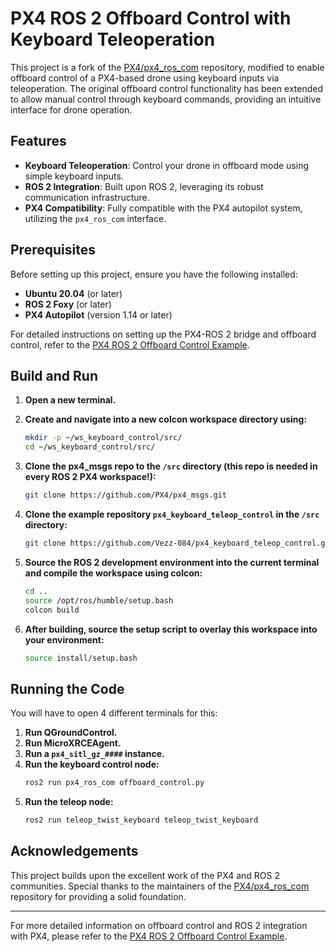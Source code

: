 # PX4 ROS 2 Offboard Control with Keyboard Teleoperation

This project is a fork of the [PX4/px4_ros_com](https://github.com/PX4/px4_ros_com) repository, modified to enable offboard control of a PX4-based drone using keyboard inputs via teleoperation. The original offboard control functionality has been extended to allow manual control through keyboard commands, providing an intuitive interface for drone operation.

## Features

- **Keyboard Teleoperation**: Control your drone in offboard mode using simple keyboard inputs.
- **ROS 2 Integration**: Built upon ROS 2, leveraging its robust communication infrastructure.
- **PX4 Compatibility**: Fully compatible with the PX4 autopilot system, utilizing the `px4_ros_com` interface.

## Prerequisites

Before setting up this project, ensure you have the following installed:

- **Ubuntu 20.04** (or later)
- **ROS 2 Foxy** (or later)
- **PX4 Autopilot** (version 1.14 or later)

For detailed instructions on setting up the PX4-ROS 2 bridge and offboard control, refer to the [PX4 ROS 2 Offboard Control Example](https://docs.px4.io/main/en/ros2/offboard_control.html).

## Build and Run

1. **Open a new terminal.**

2. **Create and navigate into a new colcon workspace directory using:**
   ```bash
   mkdir -p ~/ws_keyboard_control/src/
   cd ~/ws_keyboard_control/src/
   ```

3. **Clone the px4_msgs repo to the `/src` directory (this repo is needed in every ROS 2 PX4 workspace!):**
   ```bash
   git clone https://github.com/PX4/px4_msgs.git
   ```

4. **Clone the example repository `px4_keyboard_teleop_control` in the `/src` directory:**
   ```bash
   git clone https://github.com/Vezz-084/px4_keyboard_teleop_control.git
   ```

5. **Source the ROS 2 development environment into the current terminal and compile the workspace using colcon:**
   ```bash
   cd ..
   source /opt/ros/humble/setup.bash
   colcon build
   ```

6. **After building, source the setup script to overlay this workspace into your environment:**
   ```bash
   source install/setup.bash
   ```

## Running the Code

You will have to open 4 different terminals for this:

1. **Run QGroundControl.**
2. **Run MicroXRCEAgent.**
3. **Run a `px4_sitl_gz_####` instance.**
4. **Run the keyboard control node:**
   ```bash
   ros2 run px4_ros_com offboard_control.py
   ```
5. **Run the teleop node:**
   ```bash
   ros2 run teleop_twist_keyboard teleop_twist_keyboard
   ```

## Acknowledgements

This project builds upon the excellent work of the PX4 and ROS 2 communities. Special thanks to the maintainers of the [PX4/px4_ros_com](https://github.com/PX4/px4_ros_com) repository for providing a solid foundation.

---

For more detailed information on offboard control and ROS 2 integration with PX4, please refer to the [PX4 ROS 2 Offboard Control Example](https://docs.px4.io/main/en/ros2/offboard_control.html).

